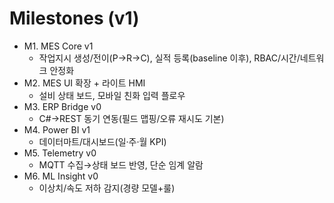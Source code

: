 # Milestones (v1)

- M1. MES Core v1
  - 작업지시 생성/전이(P→R→C), 실적 등록(baseline 이후), RBAC/시간/네트워크 안정화
- M2. MES UI 확장 + 라이트 HMI
  - 설비 상태 보드, 모바일 친화 입력 플로우
- M3. ERP Bridge v0
  - C#→REST 동기 연동(필드 맵핑/오류 재시도 기본)
- M4. Power BI v1
  - 데이터마트/대시보드(일·주·월 KPI)
- M5. Telemetry v0
  - MQTT 수집→상태 보드 반영, 단순 임계 알람
- M6. ML Insight v0
  - 이상치/속도 저하 감지(경량 모델+룰)